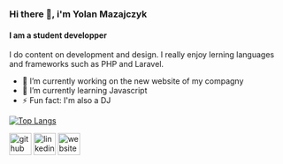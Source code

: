### Hi there 👋, i'm Yolan Mazajczyk
#### I am a student developper
I do content on development and design. I really enjoy lerning languages and frameworks such as PHP and Laravel.

- 🔭 I’m currently working on the new website of my compagny 
- 🌱 I’m currently learning Javascript 
- ⚡ Fun fact: I'm also a DJ 

[![Top Langs](https://github-readme-stats.vercel.app/api/top-langs/?username=yolan11)](https://github.com/anuraghazra/github-readme-stats)

[<img src='https://cdn.jsdelivr.net/npm/simple-icons@3.0.1/icons/github.svg' alt='github' height='40'>](https://github.com/yolan11)  [<img src='https://cdn.jsdelivr.net/npm/simple-icons@3.0.1/icons/linkedin.svg' alt='linkedin' height='40'>](https://www.linkedin.com/in/https://www.linkedin.com/in/yolanmazajczyk//)  [<img src='https://cdn.jsdelivr.net/npm/simple-icons@3.0.1/icons/icloud.svg' alt='website' height='40'>](https://yolanmack.com)  
